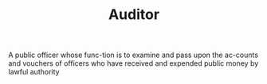 ---
title: Auditor
letter: A
permalink: "/definitions/auditor.html"
body: A public officer whose func-tion is to examine and pass upon the ac-counts and
  vouchers of officers who have received and expended public money by lawful authority
published_at: '2018-07-07'
layout: post
---